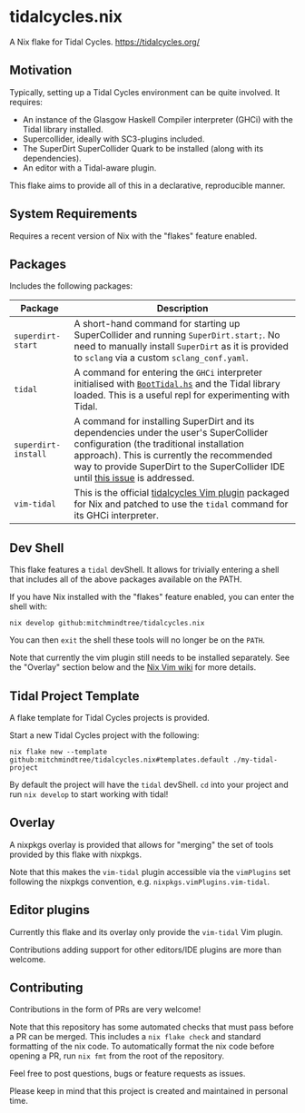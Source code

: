 # tidalcycles.nix

A Nix flake for Tidal Cycles. https://tidalcycles.org/

## Motivation

Typically, setting up a Tidal Cycles environment can be quite involved. It
requires:

- An instance of the Glasgow Haskell Compiler interpreter (GHCi) with the Tidal
  library installed.
- Supercollider, ideally with SC3-plugins included.
- The SuperDirt SuperCollider Quark to be installed (along with its
  dependencies).
- An editor with a Tidal-aware plugin.

This flake aims to provide all of this in a declarative, reproducible manner.

## System Requirements

Requires a recent version of Nix with the "flakes" feature enabled.

## Packages

Includes the following packages:

| Package | Description |
| --- | --- |
| `superdirt-start` | A short-hand command for starting up SuperCollider and running `SuperDirt.start;`. No need to manually install `SuperDirt` as it is provided to `sclang` via a custom `sclang_conf.yaml`. |
| `tidal` | A command for entering the `GHCi` interpreter initialised with [`BootTidal.hs`](https://github.com/tidalcycles/Tidal/blob/main/BootTidal.hs) and the Tidal library loaded. This is a useful repl for experimenting with Tidal. |
| `superdirt-install` | A command for installing SuperDirt and its dependencies under the user's SuperCollider configuration (the traditional installation approach). This is currently the recommended way to provide SuperDirt to the SuperCollider IDE until [this issue](https://github.com/mitchmindtree/tidalcycles.nix/issues/3) is addressed. |
| `vim-tidal` | This is the official [tidalcycles Vim plugin](https://github.com/tidalcycles/vim-tidal) packaged for Nix and patched to use the `tidal` command for its GHCi interpreter. |

## Dev Shell

This flake features a `tidal` devShell. It allows for trivially entering a shell
that includes all of the above packages available on the PATH.

If you have Nix installed with the "flakes" feature enabled, you can enter the
shell with:

```
nix develop github:mitchmindtree/tidalcycles.nix
```

You can then `exit` the shell these tools will no longer be on the `PATH`.

Note that currently the vim plugin still needs to be installed separately. See
the "Overlay" section below and the [Nix Vim wiki](https://nixos.wiki/wiki/Vim)
for more details.

## Tidal Project Template

A flake template for Tidal Cycles projects is provided.

Start a new Tidal Cycles project with the following:

```
nix flake new --template github:mitchmindtree/tidalcycles.nix#templates.default ./my-tidal-project
```

By default the project will have the `tidal` devShell. `cd` into your project
and run `nix develop` to start working with tidal!

## Overlay

A nixpkgs overlay is provided that allows for "merging" the set of tools
provided by this flake with nixpkgs.

Note that this makes the `vim-tidal` plugin accessible via the `vimPlugins` set
following the nixpkgs convention, e.g. `nixpkgs.vimPlugins.vim-tidal`.

## Editor plugins

Currently this flake and its overlay only provide the `vim-tidal` Vim plugin.

Contributions adding support for other editors/IDE plugins are more than
welcome.

## Contributing

Contributions in the form of PRs are very welcome!

Note that this repository has some automated checks that must pass before a PR
can be merged. This includes a `nix flake check` and standard formatting of the
nix code. To automatically format the nix code before opening a PR, run `nix
fmt` from the root of the repository.

Feel free to post questions, bugs or feature requests as issues.

Please keep in mind that this project is created and maintained in personal
time.
